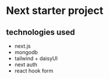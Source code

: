# Next starter project

## technologies used

- next.js
- mongodb
- tailwind + daisyUI
- next auth
- react hook form
